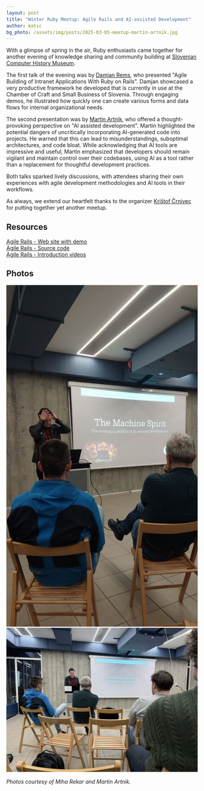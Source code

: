 ```yaml
---
layout: post
title: "Winter Ruby Meetup: Agile Rails and AI-assisted Development"
author: matic
bg_photo: /assets/img/posts/2025-03-05-meetup-martin-artnik.jpg
---
```


With a glimpse of spring in the air, Ruby enthusiasts came together for another evening of knowledge sharing and community building at [Slovenian Computer History Museum].

The first talk of the evening was by [Damjan Rems], who presented "Agile Building of Intranet Applications With Ruby on Rails". Damjan showcased a very productive framework he developed that is currently in use at the Chamber of Craft and Small Business of Slovenia. Through engaging demos, he illustrated how quickly one can create various forms and data flows for internal organizational needs.

The second presentation was by [Martin Artnik], who offered a thought-provoking perspective on "AI assisted development". Martin highlighted the potential dangers of uncritically incorporating AI-generated code into projects. He warned that this can lead to misunderstandings, suboptimal architectures, and code bloat. While acknowledging that AI tools are impressive and useful, Martin emphasized that developers should remain vigilant and maintain control over their codebases, using AI as a tool rather than a replacement for thoughtful development practices.

Both talks sparked lively discussions, with attendees sharing their own experiences with agile development methodologies and AI tools in their workflows.

As always, we extend our heartfelt thanks to the organizer [Krištof Črnivec] for putting together yet another meetup.

## Resources

<a href="https://agile-rails.com" target="_blank">Agile Rails - Web site with demo</a> <br>
<a href="https://github.com/agile-rails" target="_blank">Agile Rails - Source code</a> <br>
<a href="https://www.youtube.com/playlist?list=PLM66pztpUC0DVAqZvIAqH3Khb_RzJdD3W" target="_blank">Agile Rails - Introduction videos</a> <br>

## Photos

<div class="gallery">
  <a href="/assets/img/posts/2025-03-05-meetup-martin-artnik.jpg" target="_blank" >
    <img src="/assets/img/posts/2025-03-05-meetup-martin-artnik.jpg" alt="Group photo of the winter meetup attendees">
  </a>
  <a href="/assets/img/posts/2025-03-05-meetup-martin-artnik.jpeg" target="_blank" >
    <img src="/assets/img/posts/2025-03-05-meetup-martin-artnik.jpeg" alt="Martin Artnik discussing AI-assisted development">
  </a>
</div>

_Photos courtesy of Miha Rekar and Martin Artnik._

[Damjan Rems]: https://github.com/drgcms
[Martin Artnik]: https://github.com/artoartnik
[Krištof Črnivec]: https://www.linkedin.com/in/kristof-crnivec
[Slovenian Computer History Museum]: https://www.racunalniski-muzej.si/
